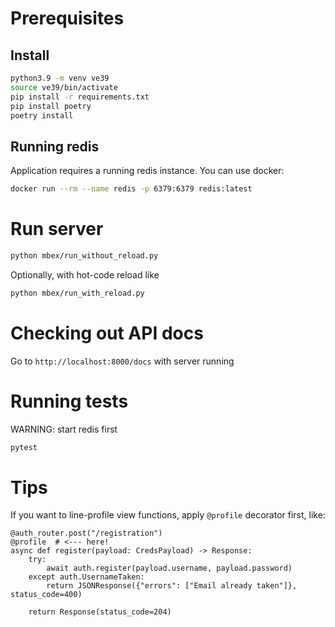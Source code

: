 # Prerequisites
## Install
```bash
python3.9 -m venv ve39
source ve39/bin/activate
pip install -r requirements.txt
pip install poetry
poetry install
```

## Running redis
Application requires a running redis instance. You can use docker:
```bash
docker run --rm --name redis -p 6379:6379 redis:latest
```


# Run server
```bash
python mbex/run_without_reload.py
```
Optionally, with hot-code reload like

```bash
python mbex/run_with_reload.py
```

# Checking out API docs
Go to `http://localhost:8000/docs` with server running

# Running tests
WARNING: start redis first
```bash
pytest
```


# Tips
If you want to line-profile view functions, apply `@profile` decorator first, like:
```
@auth_router.post("/registration")
@profile  # <--- here!
async def register(payload: CredsPayload) -> Response:
    try:
        await auth.register(payload.username, payload.password)
    except auth.UsernameTaken:
        return JSONResponse({"errors": ["Email already taken"]}, status_code=400)

    return Response(status_code=204)
```
